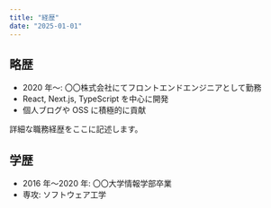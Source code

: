 ```yaml
---
title: "経歴"
date: "2025-01-01"
---
```


## 略歴

- 2020 年〜: 〇〇株式会社にてフロントエンドエンジニアとして勤務
- React, Next.js, TypeScript を中心に開発
- 個人ブログや OSS に積極的に貢献

詳細な職務経歴をここに記述します。

## 学歴

- 2016 年〜2020 年: 〇〇大学情報学部卒業
- 専攻: ソフトウェア工学
